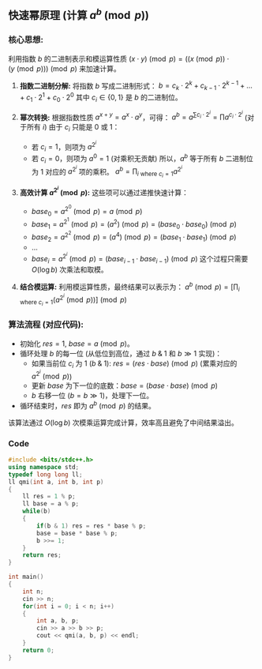 ## 快速幂原理 (计算 $a^b \pmod{p}$)

### 核心思想: 
利用指数 $b$ 的二进制表示和模运算性质 $(x \cdot y) \pmod{p} = ((x \pmod{p}) \cdot (y \pmod{p})) \pmod{p}$ 来加速计算。

1.  **指数二进制分解:**
    将指数 $b$ 写成二进制形式：
    $b = c_k \cdot 2^k + c_{k-1} \cdot 2^{k-1} + \dots + c_1 \cdot 2^1 + c_0 \cdot 2^0$
    其中 $c_i \in \{0, 1\}$ 是 $b$ 的二进制位。

2.  **幂次转换:**
    根据指数性质 $a^{x+y} = a^x \cdot a^y$，可得：
    $a^b = a^{\sum c_i \cdot 2^i} = \prod a^{c_i \cdot 2^i}$ (对于所有 $i$)
    由于 $c_i$ 只能是 0 或 1：
    *   若 $c_i = 1$，则项为 $a^{2^i}$
    *   若 $c_i = 0$，则项为 $a^0 = 1$ (对乘积无贡献)
    所以，$a^b$ 等于所有 $b$ 二进制位为 1 对应的 $a^{2^i}$ 项的乘积。
    $a^b = \prod_{i \text{ where } c_i=1} a^{2^i}$

3.  **高效计算 $a^{2^i} \pmod{p}$:**
    这些项可以通过递推快速计算：
    *   $base_0 = a^{2^0} \pmod{p} = a \pmod{p}$
    *   $base_1 = a^{2^1} \pmod{p} = (a^2) \pmod{p} = (base_0 \cdot base_0) \pmod{p}$
    *   $base_2 = a^{2^2} \pmod{p} = (a^4) \pmod{p} = (base_1 \cdot base_1) \pmod{p}$
    *   $\dots$
    *   $base_i = a^{2^i} \pmod{p} = (base_{i-1} \cdot base_{i-1}) \pmod{p}$
    这个过程只需要 $O(\log b)$ 次乘法和取模。

4.  **结合模运算:**
    利用模运算性质，最终结果可以表示为：
    $a^b \pmod{p} = \left[ \prod_{i \text{ where } c_i=1} (a^{2^i} \pmod{p}) \right] \pmod{p}$

### 算法流程 (对应代码):

*   初始化 $res = 1$, $base = a \pmod{p}$。
*   循环处理 $b$ 的每一位 (从低位到高位，通过 $b \;\&\; 1$ 和 $b \gg 1$ 实现)：
    *   如果当前位 $c_i$ 为 1 ($b \;\&\; 1$): $res = (res \cdot base) \pmod{p}$ (累乘对应的 $a^{2^i} \pmod{p}$)
    *   更新 $base$ 为下一位的底数：$base = (base \cdot base) \pmod{p}$
    *   $b$ 右移一位 ($b = b \gg 1$)，处理下一位。
*   循环结束时，$res$ 即为 $a^b \pmod{p}$ 的结果。

该算法通过 $O(\log b)$ 次模乘运算完成计算，效率高且避免了中间结果溢出。

### Code
```cpp
#include <bits/stdc++.h>
using namespace std;
typedef long long ll;
ll qmi(int a, int b, int p)
{
	ll res = 1 % p;
	ll base = a % p;
	while(b)
	{
		if(b & 1) res = res * base % p;
		base = base * base % p;
		b >>= 1;
	}
	return res;
}

int main()
{
	int n;
	cin >> n;
	for(int i = 0; i < n; i++)
	{
		int a, b, p;
		cin >> a >> b >> p;
		cout << qmi(a, b, p) << endl;
	}
	return 0;
}
```